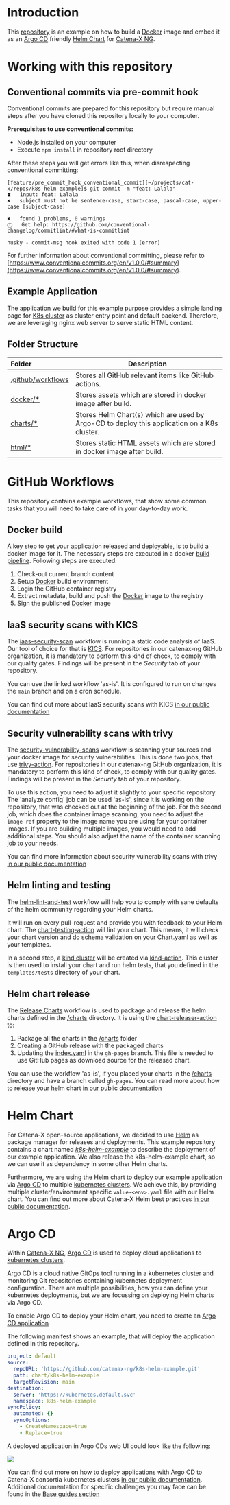 # Introduction

This [repository](https://github.com/catenax-ng/k8s-example-argo-cd-project) is an example on how to build a 
[Docker](https://www.docker.com) image and embed it as an [Argo CD](https://argo-cd.readthedocs.io/en/stable/) friendly
[Helm Chart](http://helm.sh/) for [Catena-X NG](https://github.com/catenax-ng).

# Working with this repository

## Conventional commits via pre-commit hook

Conventional commits are prepared for this repository but require manual steps after you have cloned this repository 
locally to your computer.

**Prerequisites to use conventional commits:**

- Node.js installed on your computer
- Execute `npm install` in repository root directory

After these steps you will get errors like this, when disrespecting conventional committing:

````shell
[feature/pre_commit_hook_conventional_commit][~/projects/cat-x/repos/k8s-helm-example]$ git commit -m "feat: Lalala"
⧗   input: feat: Lalala
✖   subject must not be sentence-case, start-case, pascal-case, upper-case [subject-case]

✖   found 1 problems, 0 warnings
ⓘ   Get help: https://github.com/conventional-changelog/commitlint/#what-is-commitlint

husky - commit-msg hook exited with code 1 (error)
````

For further information about conventional committing, please refer to [https://www.conventionalcommits.org/en/v1.0.0/#summary](https://www.conventionalcommits.org/en/v1.0.0/#summary).

## Example Application

The application we build for this example purpose provides a simple landing page for [K8s cluster](http://kubernetes.io/) 
as cluster entry point and default backend. Therefore, we are leveraging nginx web server to serve static HTML content.

## Folder Structure

| Folder                                  | Description                                                                                 |
|:----------------------------------------|---------------------------------------------------------------------------------------------|
| [.github/workflows](.github/workflows/) | Stores all GitHub relevant items like GitHub actions.                                       |
| [docker/*](docker/)                     | Stores assets which are stored in docker image after build.                                 |
| [charts/*](charts/)                     | Stores Helm Chart(s) which are used by Argo-CD to deploy this application on a K8s cluster. |
| [html/*](html/)                         | Stores static HTML assets which are stored in docker image after build.                     |


# GitHub Workflows

This repository contains example workflows, that show some common tasks that you will need to take care of in your
day-to-day work.

## Docker build

A key step to get your application released and deployable, is to build a docker image for it. The necessary steps
are executed in a docker [build pipeline](.github/workflows/docker-build.yaml). Following steps are executed:

1. Check-out current branch content
2. Setup [Docker](https://www.docker.com) build environment
3. Login the GitHub container registry
4. Extract metadata, build and push the [Docker](https://www.docker.com) image to the registry
5. Sign the published [Docker](https://www.docker.com) image

## IaaS security scans with KICS

The [iaas-security-scan](.github/workflows/iaas-security-scan.yaml) workflow is running a static code analysis of IaaS. 
Our tool of choice for that is [KICS](https://kics.io/). For repositories in our catenax-ng GitHub organization, it is 
mandatory to perform this kind of check, to comply with our quality gates. Findings will be present in the _Security_ 
tab of your repository.

You can use the linked workflow 'as-is'. It is configured to run on changes the `main` branch and on a cron schedule.

You can find out more about IaaS security scans with KICS
[in our public documentation](https://catenax-ng.github.io/docs/security/how-to-integrate-kics)

## Security vulnerability scans with trivy

The [security-vulnerability-scans](.github/workflows/security-vulnerability-scans.yaml) workflow is scanning your 
sources and your docker image for security vulnerabilities. This is done two jobs, that use
[trivy-action](https://github.com/aquasecurity/trivy-action). For repositories in our catenax-ng GitHub organization, 
it is mandatory to perform this kind of check, to comply with our quality gates. Findings will be present in the 
_Security_ tab of your repository.

To use this action, you need to adjust it slightly to your specific repository. The 'analyze config' job can be used 
'as-is', since it is working on the repository, that was checked out at the beginning of the job. For the second job, 
which does the container image scanning, you need to adjust the `image-ref` property to the image name you are using 
for your container images. If you are building multiple images, you would need to add additional steps. You should also 
adjust the name of the container scanning job to your needs.

You can find more information about security vulnerability scans with trivy
[in our public documentation](https://catenax-ng.github.io/docs/security/how-to-integrate-trivy)


## Helm linting and testing

The [helm-lint-and-test](.github/workflows/helm-lint-and-test.yaml) workflow will help you to comply with
sane defaults of the helm community regarding your Helm charts.

It will run on every pull-request and provide you with feedback to your Helm chart. 
The [chart-testing-action](https://github.com/helm/chart-testing-action) will lint your chart. This means, it will
check your chart version and do schema validation on your Chart.yaml as well as your templates.

In a second step, a [kind cluster](https://kind.sigs.k8s.io/) will be created via [kind-action](https://github.com/helm/kind-action).
This cluster is then used to install your chart and run helm tests, that you defined in the `templates/tests` directory
of your chart.

## Helm chart release

The [Release Charts](.github/workflows/helm-chart-release.yaml) workflow is used to package and release the helm charts 
defined in the [/charts](charts) directory. It is using the [chart-releaser-action](https://github.com/helm/chart-releaser-action)
to: 

1. Package all the charts in the [/charts](charts) folder
2. Creating a GitHub release with the packaged charts
3. Updating the [index.yaml](https://github.com/catenax-ng/k8s-helm-example/blob/gh-pages/index.yaml) in the `gh-pages` branch.
   This file is needed to use GitHub pages as download source for the released chart.

You can use the workflow 'as-is', if you placed your charts in the [/charts](charts) directory and have a branch called 
`gh-pages`. You can read more about how to release your helm chart [in our public documentation](https://catenax-ng.github.io/docs/guides/how-to-release-a-helm-chart)

# Helm Chart

For Catena-X open-source applications, we decided to use [Helm](http://helm.sh/) as package manager for releases and 
deployments. This example repository contains a chart named *[k8s-helm-example](charts/k8s-helm-example)* to describe 
the deployment of our example application. We also release the k8s-helm-example chart, so we can use it as dependency 
in some other Helm charts.

Furthermore, we are using the Helm chart to deploy our example application via 
[Argo CD](https://argo-cd.readthedocs.io/en/stable/) to multiple [kubernetes clusters](http://kubernetes.io/).
We achieve this, by providing multiple cluster/environment specific `value-<env>.yaml` file with our Helm chart. You 
can find out more about Catena-X Helm best practices [in our public documentation](https://catenax-ng.github.io/docs/kubernetes-basics/helm).

# Argo CD

Within [Catena-X NG](https://github.com/catenax-ng), [Argo CD](https://argo-cd.readthedocs.io/en/stable/) is used to
deploy cloud applications to [kubernetes clusters](http://kubernetes.io/).

Argo CD is a cloud native GitOps tool running in a kubernetes cluster and monitoring Git repositories containing
kubernetes deployment configuration. There are multiple possibilities, how you can define your kubernetes deployments,
but we are focussing on deploying Helm charts via Argo CD.

To enable Argo CD to deploy your Helm chart, you need to create an 
[Argo CD application](https://argo-cd.readthedocs.io/en/stable/operator-manual/declarative-setup/#applications) 
 
The following manifest shows an example, that will deploy the application defined in this repository. 

```yaml
project: default
source:
  repoURL: 'https://github.com/catenax-ng/k8s-helm-example.git'
  path: chart/k8s-helm-example
  targetRevision: main
destination:
  server: 'https://kubernetes.default.svc'
  namespace: k8s-helm-example
syncPolicy:
  automated: {}
  syncOptions:
    - CreateNamespace=true
    - Replace=true
```

A deployed application in Argo CDs web UI could look like the following:

![](docs/images/argo-cd-app.png)

You can find out more on how to deploy applications with Argo CD to Catena-X consortia kubernetes clusters
[in our public documentation](https://catenax-ng.github.io/docs/guides/how-to-deploy-an-application).
Additional documentation for specific challenges you may face can be found in the 
[Base guides section](https://catenax-ng.github.io/docs/guides)
